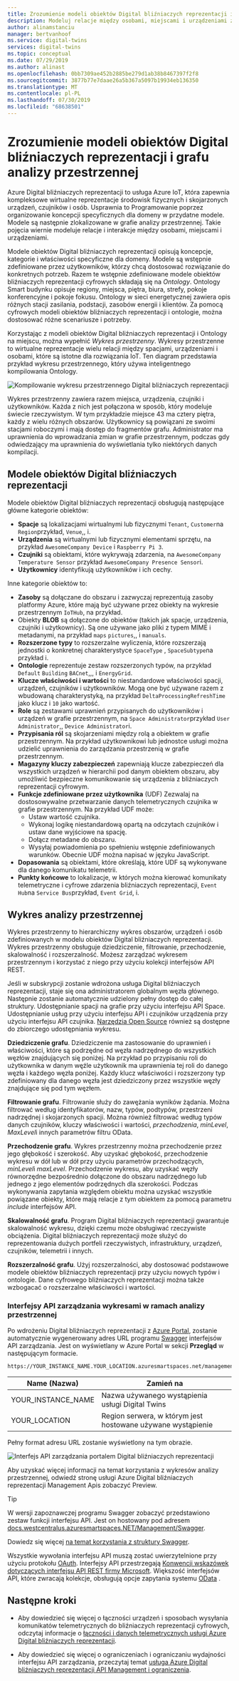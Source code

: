 ```yaml
---
title: Zrozumienie modeli obiektów Digital bliźniaczych reprezentacji i grafu analizy przestrzennej | Microsoft Docs
description: Modeluj relacje między osobami, miejscami i urządzeniami za pomocą usługi Azure Digital Twins
author: alinamstanciu
manager: bertvanhoof
ms.service: digital-twins
services: digital-twins
ms.topic: conceptual
ms.date: 07/29/2019
ms.author: alinast
ms.openlocfilehash: 0bb7309ae452b2885be279d1ab38b8467397f2f8
ms.sourcegitcommit: 3877b77e7daae26a5b367a5097b19934eb136350
ms.translationtype: MT
ms.contentlocale: pl-PL
ms.lasthandoff: 07/30/2019
ms.locfileid: "68638501"
---
```

# <a name="understand-digital-twins-object-models-and-spatial-intelligence-graph"></a>Zrozumienie modeli obiektów Digital bliźniaczych reprezentacji i grafu analizy przestrzennej

Azure Digital bliźniaczych reprezentacji to usługa Azure IoT, która zapewnia kompleksowe wirtualne reprezentacje środowisk fizycznych i skojarzonych urządzeń, czujników i osób. Usprawnia to Programowanie poprzez organizowanie koncepcji specyficznych dla domeny w przydatne modele. Modele są następnie zlokalizowane w grafie analizy przestrzennej. Takie pojęcia wiernie modeluje relacje i interakcje między osobami, miejscami i urządzeniami.

Modele obiektów Digital bliźniaczych reprezentacji opisują koncepcje, kategorie i właściwości specyficzne dla domeny. Modele są wstępnie zdefiniowane przez użytkowników, którzy chcą dostosować rozwiązanie do konkretnych potrzeb. Razem te wstępnie zdefiniowane modele obiektów bliźniaczych reprezentacji cyfrowych składają się na _Ontology_. Ontology Smart budynku opisuje regiony, miejsca, piętra, biura, strefy, pokoje konferencyjne i pokoje fokusu. Ontology w sieci energetycznej zawiera opis różnych stacji zasilania, podstacji, zasobów energii i klientów. Za pomocą cyfrowych modeli obiektów bliźniaczych reprezentacji i ontologie, można dostosować różne scenariusze i potrzeby.

Korzystając z modeli obiektów Digital bliźniaczych reprezentacji i Ontology na miejscu, można wypełnić _Wykres przestrzenny_. Wykresy przestrzenne to wirtualne reprezentacje wielu relacji między spacjami, urządzeniami i osobami, które są istotne dla rozwiązania IoT. Ten diagram przedstawia przykład wykresu przestrzennego, który używa inteligentnego kompilowania Ontology.

![Kompilowanie wykresu przestrzennego Digital bliźniaczych reprezentacji][1]

<a id="model"></a>

Wykres przestrzenny zawiera razem miejsca, urządzenia, czujniki i użytkowników. Każda z nich jest połączona w sposób, który modeluje świecie rzeczywistym. W tym przykładzie miejsce 43 ma cztery piętra, każdy z wielu różnych obszarów. Użytkownicy są powiązani ze swoimi stacjami roboczymi i mają dostęp do fragmentów grafu. Administrator ma uprawnienia do wprowadzania zmian w grafie przestrzennym, podczas gdy odwiedzający ma uprawnienia do wyświetlania tylko niektórych danych kompilacji.

## <a name="digital-twins-object-models"></a>Modele obiektów Digital bliźniaczych reprezentacji

Modele obiektów Digital bliźniaczych reprezentacji obsługują następujące główne kategorie obiektów:

- **Spacje** są lokalizacjami wirtualnymi lub fizycznymi `Tenant`, `Customer`na `Region`przykład, `Venue`,, i.
- **Urządzenia** są wirtualnymi lub fizycznymi elementami sprzętu, na przykład `AwesomeCompany Device` i `Raspberry Pi 3`.
- **Czujniki** są obiektami, które wykrywają zdarzenia, na `AwesomeCompany Temperature Sensor` przykład `AwesomeCompany Presence Sensor`i.
- **Użytkownicy** identyfikują użytkowników i ich cechy.

Inne kategorie obiektów to:

- **Zasoby** są dołączane do obszaru i zazwyczaj reprezentują zasoby platformy Azure, które mają być używane przez obiekty na wykresie przestrzennym `IoTHub`, na przykład.
- Obiekty **BLOB** są dołączone do obiektów (takich jak spacje, urządzenia, czujniki i użytkownicy). Są one używane jako pliki z typem MIME i metadanymi, na przykład `maps` `pictures`,, i `manuals`.
- **Rozszerzone typy** to rozszerzalne wyliczenia, które rozszerzają jednostki o konkretnej charakterystyce `SpaceType` , `SpaceSubtype`na przykład i.
- **Ontologie** reprezentuje zestaw rozszerzonych typów, na przykład `Default` `Building` `BACnet`,,, i `EnergyGrid`.
- **Klucze właściwości i wartości** to niestandardowe właściwości spacji, urządzeń, czujników i użytkowników. Mogą one być używane razem z wbudowaną charakterystyką, na przykład `DeltaProcessingRefreshTime` jako klucz i `10` jako wartość.
- **Role** są zestawami uprawnień przypisanych do użytkowników i urządzeń w grafie przestrzennym, na `Space Administrator`przykład `User Administrator`,, `Device Administrator`i.
- **Przypisania ról** są skojarzeniami między rolą a obiektem w grafie przestrzennym. Na przykład użytkownikowi lub jednostce usługi można udzielić uprawnienia do zarządzania przestrzenią w grafie przestrzennym.
- **Magazyny kluczy zabezpieczeń** zapewniają klucze zabezpieczeń dla wszystkich urządzeń w hierarchii pod danym obiektem obszaru, aby umożliwić bezpieczne komunikowanie się urządzenia z bliźniaczych reprezentacji cyfrowym.
- **Funkcje zdefiniowane przez użytkownika** (UDF) Zezwalaj na dostosowywalne przetwarzanie danych telemetrycznych czujnika w grafie przestrzennym. Na przykład UDF może:
  - Ustaw wartość czujnika.
  - Wykonaj logikę niestandardową opartą na odczytach czujników i ustaw dane wyjściowe na spację.
  - Dołącz metadane do obszaru.
  - Wysyłaj powiadomienia po spełnieniu wstępnie zdefiniowanych warunków. Obecnie UDF można napisać w języku JavaScript.
- **Dopasowania** są obiektami, które określają, które UDF są wykonywane dla danego komunikatu telemetrii.
- **Punkty końcowe** to lokalizacje, w których można kierować komunikaty telemetryczne i cyfrowe zdarzenia bliźniaczych reprezentacji, `Event Hub`na `Service Bus`przykład, `Event Grid`, i.

<a id="graph"></a>

## <a name="spatial-intelligence-graph"></a>Wykres analizy przestrzennej

Wykres przestrzenny to hierarchiczny wykres obszarów, urządzeń i osób zdefiniowanych w modelu obiektów Digital bliźniaczych reprezentacji. Wykres przestrzenny obsługuje dziedziczenie, filtrowanie, przechodzenie, skalowalność i rozszerzalność. Możesz zarządzać wykresem przestrzennym i korzystać z niego przy użyciu kolekcji interfejsów API REST.

Jeśli w subskrypcji zostanie wdrożona usługa Digital bliźniaczych reprezentacji, staje się ona administratorem globalnym węzła głównego. Następnie zostanie automatycznie udzielony pełny dostęp do całej struktury. Udostępnianie spacji na grafie przy użyciu interfejsu API Space. Udostępnianie usług przy użyciu interfejsu API i czujników urządzenia przy użyciu interfejsu API czujnika. [Narzędzia Open Source](https://github.com/Azure-Samples/digital-twins-samples-csharp) również są dostępne do zbiorczego udostępniania wykresu.

**Dziedziczenie grafu**. Dziedziczenie ma zastosowanie do uprawnień i właściwości, które są podrzędne od węzła nadrzędnego do wszystkich węzłów znajdujących się poniżej. Na przykład po przypisaniu roli do użytkownika w danym węźle użytkownik ma uprawnienia tej roli do danego węzła i każdego węzła poniżej. Każdy klucz właściwości i rozszerzony typ zdefiniowany dla danego węzła jest dziedziczony przez wszystkie węzły znajdujące się pod tym węzłem.

**Filtrowanie grafu**. Filtrowanie służy do zawężania wyników żądania. Można filtrować według identyfikatorów, nazw, typów, podtypów, przestrzeni nadrzędnej i skojarzonych spacji. Można również filtrować według typów danych czujników, kluczy właściwości i wartości, *przechodzenia*, *minLevel*, *MaxLevel*i innych parametrów filtru OData.

**Przechodzenie grafu**. Wykres przestrzenny można przechodzenie przez jego głębokość i szerokość. Aby uzyskać głębokość, przechodzenie wykresu w dół lub w dół przy użyciu parametrów przechodzących, *minLevel*i *maxLevel*. Przechodzenie wykresu, aby uzyskać węzły równorzędne bezpośrednio dołączone do obszaru nadrzędnego lub jednego z jego elementów podrzędnych dla szerokości. Podczas wykonywania zapytania względem obiektu można uzyskać wszystkie powiązane obiekty, które mają relacje z tym obiektem za pomocą parametru *include* interfejsów API.

**Skalowalność grafu**. Program Digital bliźniaczych reprezentacji gwarantuje skalowalność wykresu, dzięki czemu może obsługiwać rzeczywiste obciążenia. Digital bliźniaczych reprezentacji może służyć do reprezentowania dużych portfeli rzeczywistych, infrastruktury, urządzeń, czujników, telemetrii i innych.

**Rozszerzalność grafu**. Użyj rozszerzalności, aby dostosować podstawowe modele obiektów bliźniaczych reprezentacji przy użyciu nowych typów i ontologie. Dane cyfrowego bliźniaczych reprezentacji można także wzbogacać o rozszerzalne właściwości i wartości.

### <a name="spatial-intelligence-graph-management-apis"></a>Interfejsy API zarządzania wykresami w ramach analizy przestrzennej

Po wdrożeniu Digital bliźniaczych reprezentacji z [Azure Portal](https://portal.azure.com), zostanie automatycznie wygenerowany adres URL programu [Swagger](https://swagger.io/tools/swagger-ui/) interfejsów API zarządzania. Jest on wyświetlany w Azure Portal w sekcji **Przegląd** w następującym formacie.

```plaintext
https://YOUR_INSTANCE_NAME.YOUR_LOCATION.azuresmartspaces.net/management/swagger
```

| Name (Nazwa) | Zamień na |
| --- | --- |
| YOUR_INSTANCE_NAME | Nazwa używanego wystąpienia usługi Digital Twins |
| YOUR_LOCATION | Region serwera, w którym jest hostowane używane wystąpienie |

 Pełny format adresu URL zostanie wyświetlony na tym obrazie.

![Interfejs API zarządzania portalem Digital bliźniaczych reprezentacji][2]

Aby uzyskać więcej informacji na temat korzystania z wykresów analizy przestrzennej, odwiedź stronę usługi Azure Digital bliźniaczych reprezentacji Management Apis zobaczyć Preview.

> [!TIP]
> W wersji zapoznawczej programu Swagger zobaczyć przedstawiono zestaw funkcji interfejsu API.
> Jest on hostowany pod adresem [docs.westcentralus.azuresmartspaces.NET/Management/Swagger](https://docs.westcentralus.azuresmartspaces.net/management/swagger).

Dowiedz się więcej [na temat korzystania z struktury Swagger](how-to-use-swagger.md).

Wszystkie wywołania interfejsu API muszą zostać uwierzytelnione przy użyciu protokołu [OAuth](https://docs.microsoft.com/azure/active-directory/develop/v1-protocols-oauth-code). Interfejsy API przestrzegają [Konwencji wskazówek dotyczących interfejsu API REST firmy Microsoft](https://github.com/Microsoft/api-guidelines/blob/master/Guidelines.md). Większość interfejsów API, które zwracają kolekcje, obsługują opcje zapytania systemu [OData](https://www.odata.org/getting-started/basic-tutorial/#queryData) .

## <a name="next-steps"></a>Następne kroki

- Aby dowiedzieć się więcej o łączności urządzeń i sposobach wysyłania komunikatów telemetrycznych do bliźniaczych reprezentacji cyfrowych, odczytaj informacje o [łączności i danych telemetrycznych usługi Azure Digital bliźniaczych reprezentacji](concepts-device-ingress.md).

- Aby dowiedzieć się więcej o ograniczeniach i ograniczaniu wydajności interfejsu API zarządzania, przeczytaj temat [usługa Azure Digital bliźniaczych reprezentacji API Management i ograniczenia](concepts-service-limits.md).

<!-- Images -->
[1]: media/concepts/digital-twins-spatial-graph-building.png
[2]: media/concepts/digital-twins-spatial-graph-management-api-url.png
